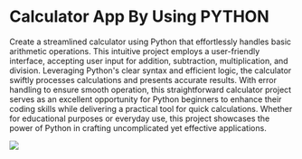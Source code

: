# Calculator App By Using PYTHON

Create a streamlined calculator using Python that effortlessly handles basic arithmetic operations. This intuitive project employs a user-friendly interface, accepting user input for addition, subtraction, multiplication, and division. Leveraging Python's clear syntax and efficient logic, the calculator swiftly processes calculations and presents accurate results. With error handling to ensure smooth operation, this straightforward calculator project serves as an excellent opportunity for Python beginners to enhance their coding skills while delivering a practical tool for quick calculations. Whether for educational purposes or everyday use, this project showcases the power of Python in crafting uncomplicated yet effective applications.

<img src="../calcu.png">
